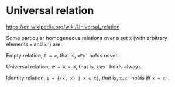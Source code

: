 # Universal relation

https://en.wikipedia.org/wiki/Universal_relation

Some particular homogeneous relations over a set `X` (with arbitrary elements `x` and `x′`) are:

Empty relation, `E = ∅`, that is, `xEx′` holds never.

Universal relation, `𝓤 = X × X`, that is, `x𝓤x′` holds always.

Identity relation, `I = {(x, x) | x ∈ X}`, that is, `xIx′` holds iff `x = x′`.

